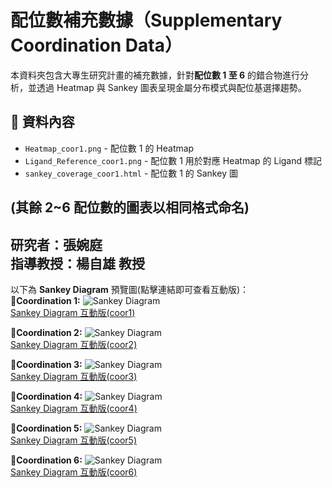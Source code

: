 # 配位數補充數據（Supplementary Coordination Data）

本資料夾包含大專生研究計畫的補充數據，針對**配位數 1 至 6** 的錯合物進行分析，並透過 Heatmap 與 Sankey 圖表呈現金屬分布模式與配位基選擇趨勢。

## 📂 資料內容
- `Heatmap_coor1.png` - 配位數 1 的 Heatmap
- `Ligand_Reference_coor1.png` - 配位數 1 用於對應 Heatmap 的 Ligand 標記
- `sankey_coverage_coor1.html` - 配位數 1 的 Sankey 圖

(其餘 2~6 配位數的圖表以相同格式命名)
---
  **研究者**：張婉庭  
  **指導教授**：楊自雄 教授
---
以下為 **Sankey Diagram** 預覽圖(點擊連結即可查看互動版)：  
**🔹Coordination 1:**
![Sankey Diagram](https://tyanglab-nthu.github.io/Supplementary_Coordination_Data/sankey_coverage_1.png)  
 [Sankey Diagram 互動版(coor1)](https://tyanglab-nthu.github.io/Supplementary_Coordination_Data/sankey_coverage_1.html)  
 
**🔹Coordination 2:**
![Sankey Diagram](https://tyanglab-nthu.github.io/Supplementary_Coordination_Data/sankey_coverage_2.png)  
 [Sankey Diagram 互動版(coor2)](https://tyanglab-nthu.github.io/Supplementary_Coordination_Data/sankey_coverage_2.html)  
 
**🔹Coordination 3:**
![Sankey Diagram](https://tyanglab-nthu.github.io/Supplementary_Coordination_Data/sankey_coverage_3.png)  
 [Sankey Diagram 互動版(coor3)](https://tyanglab-nthu.github.io/Supplementary_Coordination_Data/sankey_coverage_3.html) 
 
**🔹Coordination 4:**
![Sankey Diagram](https://tyanglab-nthu.github.io/Supplementary_Coordination_Data/sankey_coverage_4.png)  
 [Sankey Diagram 互動版(coor4)](https://tyanglab-nthu.github.io/Supplementary_Coordination_Data/sankey_coverage_4.html)  
 
**🔹Coordination 5:**
![Sankey Diagram](https://tyanglab-nthu.github.io/Supplementary_Coordination_Data/sankey_coverage_5.png)  
 [Sankey Diagram 互動版(coor5)](https://tyanglab-nthu.github.io/Supplementary_Coordination_Data/sankey_coverage_5.html)  
 
**🔹Coordination 6:**
![Sankey Diagram](https://tyanglab-nthu.github.io/Supplementary_Coordination_Data/sankey_coverage_6.png)  
 [Sankey Diagram 互動版(coor6)](https://tyanglab-nthu.github.io/Supplementary_Coordination_Data/sankey_coverage_6.html)  
